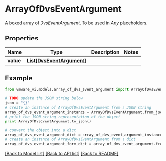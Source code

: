 # ArrayOfDvsEventArgument

A boxed array of *DvsEventArgument*. To be used in *Any* placeholders. 

## Properties
Name | Type | Description | Notes
------------ | ------------- | ------------- | -------------
**value** | [**List[DvsEventArgument]**](DvsEventArgument.md) |  | 

## Example

```python
from vmware_vi.models.array_of_dvs_event_argument import ArrayOfDvsEventArgument

# TODO update the JSON string below
json = "{}"
# create an instance of ArrayOfDvsEventArgument from a JSON string
array_of_dvs_event_argument_instance = ArrayOfDvsEventArgument.from_json(json)
# print the JSON string representation of the object
print ArrayOfDvsEventArgument.to_json()

# convert the object into a dict
array_of_dvs_event_argument_dict = array_of_dvs_event_argument_instance.to_dict()
# create an instance of ArrayOfDvsEventArgument from a dict
array_of_dvs_event_argument_form_dict = array_of_dvs_event_argument.from_dict(array_of_dvs_event_argument_dict)
```
[[Back to Model list]](../README.md#documentation-for-models) [[Back to API list]](../README.md#documentation-for-api-endpoints) [[Back to README]](../README.md)


